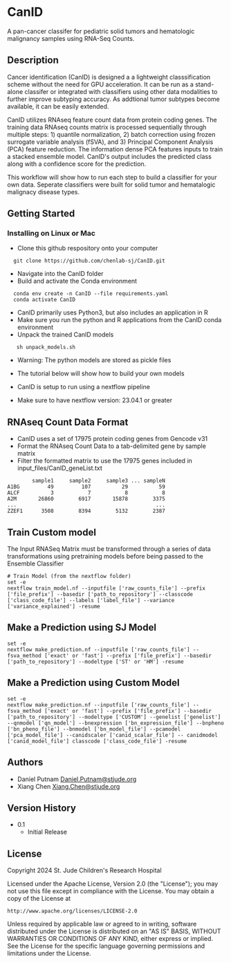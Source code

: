 # CanID
A pan-cancer classifer for pediatric solid tumors and hematologic malignancy samples using RNA-Seq Counts.

## Description

Cancer identification (CanID) is designed a a lightweight classsification scheme without the need for GPU acceleration.  It can be run as a stand-alone classifer or integrated with classifiers using other data modalities to further improve subtyping accuracy.  As addtional tumor subtypes become available, it can be easily extended.

CanID utilizes RNAseq feature count data from protein coding genes.  The training data RNAseq counts matrix is processed sequentially through multiple steps: 1) quantile normalization, 2) batch correction using frozen surrogate variable analysis (fSVA), and 3) Principal Component Analysis (PCA) feature reduction.  The information dense PCA features inputs to train a stacked ensemble model.  CanID's output includes the predicted class along with a confidence score for the prediction.

This workflow will show how to run each step to build a classifier for your own data.
Seperate classifiers were built for solid tumor and hematalogic malignacy disease types.

## Getting Started

### Installing on Linux or Mac

* Clone this github respository onto your computer
```
  git clone https://github.com/chenlab-sj/CanID.git
```
* Navigate into the CanID folder
* Build and activate the Conda environment
```
  conda env create -n CanID --file requirements.yaml
  conda activate CanID
```
* CanID primarily uses Python3, but also includes an application in R
* Make sure you run the python and R applications from the CanID conda environment
* Unpack the trained CanID models
```
   sh unpack_models.sh
```
* Warning: The python models are stored as pickle files
* The tutorial below will show how to build your own models

* CanID is setup to run using a nextflow pipeline
* Make sure to have nextflow version: 23.04.1 or greater

## RNAseq Count Data Format

* CanID uses a set of 17975 protein coding genes from Gencode v31
* Format the RNAseq Count Data to a tab-delimited gene by sample matrix
* Filter the formatted matrix to use the 17975 genes included in input_files/CanID_geneList.txt

```
        sample1     sample2     sample3 ... sampleN
A1BG         49         107          29          59
ALCF          3           7           8           8
A2M       26860        6917       15878        3375
...                                             ...
ZZEF1      3508        8394        5132        2387
```

## Train Custom model
The Input RNASeq Matrix must be transformed through a series of data transformations using pretraining models before being passed to the Ensemble Classifier
```
# Train Model (from the nextflow folder)
set -e
nextflow train_model.nf --inputfile ['raw_counts_file'] --prefix ['file_prefix'] --basedir ['path_to_repository'] --classcode ['class_code_file'] --labels ['label_file'] --variance ['variance_explained'] -resume
```

## Make a Prediction using SJ Model
```
set -e
nextflow make_prediction.nf --inputfile ['raw_counts_file'] --fsva_method ['exact' or 'fast'] --prefix ['file_prefix'] --basedir ['path_to_repository'] --modeltype ['ST' or 'HM'] -resume
```
## Make a Prediction using Custom Model
```
set -e
nextflow make_prediction.nf --inputfile ['raw_counts_file'] --fsva_method ['exact' or 'fast'] --prefix ['file_prefix'] --basedir ['path_to_repository'] --modeltype ['CUSTOM'] --genelist ['genelist'] --qnmodel ['qn_model'] --bnexpression ['bn_expression_file'] --bnpheno ['bn_pheno_file'] --bnmodel ['bn_model_file'] --pcamodel ['pca_model_file'] --canidscaler ['canid_scalar_file'] -- canidmodel ['canid_model_file'] classcode ['class_code_file'] -resume
```

## Authors

* Daniel Putnam    Daniel.Putnam@stjude.org
* Xiang Chen       Xiang.Chen@stjude.org

## Version History

* 0.1
    * Initial Release

## License
Copyright 2024 St. Jude Children's Research Hospital

Licensed under the Apache License, Version 2.0 (the "License");
you may not use this file except in compliance with the License.
You may obtain a copy of the License at

    http://www.apache.org/licenses/LICENSE-2.0

Unless required by applicable law or agreed to in writing, software
distributed under the License is distributed on an "AS IS" BASIS,
WITHOUT WARRANTIES OR CONDITIONS OF ANY KIND, either express or implied.
See the License for the specific language governing permissions and
limitations under the License.
